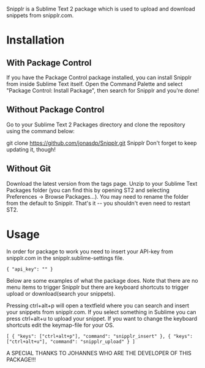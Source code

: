 Snipplr is a Sublime Text 2 package which is used to upload and download snippets from snipplr.com.

# Installation

## With Package Control

If you have the Package Control package installed, you can install Snipplr from inside Sublime Text itself. Open the Command Palette and select "Package Control: Install Package", then search for Snipplr and you're done!

## Without Package Control

Go to your Sublime Text 2 Packages directory and clone the repository using the command below:

git clone https://github.com/jonasdp/Snipplr.git Snipplr
Don't forget to keep updating it, though!

## Without Git

Download the latest version from the tags page. Unzip to your Sublime Text Packages folder (you can find this by opening ST2 and selecting Preferences -> Browse Packages...). You may need to rename the folder from the default to Snipplr. That's it -- you shouldn't even need to restart ST2.

# Usage
In order for package to work you need to insert your API-key from snipplr.com in the snipplr.sublime-settings file.

`
{
    "api_key": ""
}
`
 
Below are some examples of what the package does. Note that there are no menu items to trigger Snipplr but there are keyboard shortcuts to trigger upload or download(search your snippets).

Pressing ctrl+alt+p will open a textfield where you can search and insert your snippets from snipplr.com. If you select something in Sublime you can press ctrl+alt+u to upload your snippet. If you want to change the keyboard shortcuts edit the keymap-file for your OS.

`
[
  {
    "keys": ["ctrl+alt+p"], "command": "snipplr_insert"
  },
  {
    "keys": ["ctrl+alt+u"], "command": "snipplr_upload"
  }
]
`

A SPECIAL THANKS TO JOHANNES WHO ARE THE DEVELOPER OF THIS PACKAGE!!!